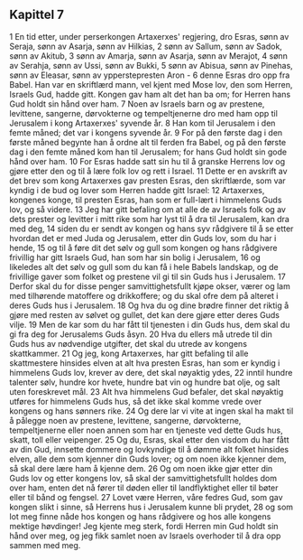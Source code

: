## Kapittel 7

1 En tid etter, under perserkongen Artaxerxes' regjering, dro Esras, sønn av Seraja, sønn av Asarja, sønn av Hilkias,
2 sønn av Sallum, sønn av Sadok, sønn av Akitub,
3 sønn av Amarja, sønn av Asarja, sønn av Merajot,
4 sønn av Serahja, sønn av Ussi, sønn av Bukki,
5 sønn av Abisua, sønn av Pinehas, sønn av Eleasar, sønn av ypperstepresten Aron -
6 denne Esras dro opp fra Babel. Han var en skriftlærd mann, vel kjent med Mose lov, den som Herren, Israels Gud, hadde gitt. Kongen gav ham alt det han ba om; for Herren hans Gud holdt sin hånd over ham.
7 Noen av Israels barn og av prestene, levittene, sangerne, dørvokterne og tempeltjenerne dro med ham opp til Jerusalem i kong Artaxerxes' syvende år.
8 Han kom til Jerusalem i den femte måned; det var i kongens syvende år.
9 For på den første dag i den første måned begynte han å ordne alt til ferden fra Babel, og på den første dag i den femte måned kom han til Jerusalem; for hans Gud holdt sin gode hånd over ham.
10 For Esras hadde satt sin hu til å granske Herrens lov og gjøre etter den og til å lære folk lov og rett i Israel.
11 Dette er en avskrift av det brev som kong Artaxerxes gav presten Esras, den skriftlærde, som var kyndig i de bud og lover som Herren hadde gitt Israel:
12 Artaxerxes, kongenes konge, til presten Esras, han som er full-lært i himmelens Guds lov, og så videre.
13 Jeg har gitt befaling om at alle de av Israels folk og av dets prester og levitter i mitt rike som har lyst til å dra til Jerusalem, kan dra med deg,
14 siden du er sendt av kongen og hans syv rådgivere til å se etter hvordan det er med Juda og Jerusalem, etter din Guds lov, som du har i hende,
15 og til å føre dit det sølv og gull som kongen og hans rådgivere frivillig har gitt Israels Gud, han som har sin bolig i Jerusalem,
16 og likeledes alt det sølv og gull som du kan få i hele Babels landskap, og de frivillige gaver som folket og prestene vil gi til sin Guds hus i Jerusalem.
17 Derfor skal du for disse penger samvittighetsfullt kjøpe okser, værer og lam med tilhørende matoffere og drikkoffere; og du skal ofre dem på alteret i deres Guds hus i Jerusalem.
18 Og hva du og dine brødre finner det riktig å gjøre med resten av sølvet og gullet, det kan dere gjøre etter deres Guds vilje.
19 Men de kar som du har fått til tjenesten i din Guds hus, dem skal du gi fra deg for Jerusalems Guds åsyn.
20 Hva du ellers må utrede til din Guds hus av nødvendige utgifter, det skal du utrede av kongens skattkammer.
21 Og jeg, kong Artaxerxes, har gitt befaling til alle skattmestere hinsides elven at alt hva presten Esras, han som er kyndig i himmelens Guds lov, krever av dere, det skal nøyaktig ydes,
22 inntil hundre talenter sølv, hundre kor hvete, hundre bat vin og hundre bat olje, og salt uten foreskrevet mål.
23 Alt hva himmelens Gud befaler, det skal nøyaktig utføres for himmelens Guds hus, så det ikke skal komme vrede over kongens og hans sønners rike.
24 Og dere lar vi vite at ingen skal ha makt til å pålegge noen av prestene, levittene, sangerne, dørvokterne, tempeltjenerne eller noen annen som har en tjeneste ved dette Guds hus, skatt, toll eller veipenger.
25 Og du, Esras, skal etter den visdom du har fått av din Gud, innsette dommere og lovkyndige til å dømme alt folket hinsides elven, alle dem som kjenner din Guds lover; og om noen ikke kjenner dem, så skal dere lære ham å kjenne dem.
26 Og om noen ikke gjør etter din Guds lov og etter kongens lov, så skal der samvittighetsfullt holdes dom over ham, enten det nå fører til døden eller til landflyktighet eller til bøter eller til bånd og fengsel.
27 Lovet være Herren, våre fedres Gud, som gav kongen slikt i sinne, så Herrens hus i Jerusalem kunne bli prydet,
28 og som lot meg finne nåde hos kongen og hans rådgivere og hos alle kongens mektige høvdinger! Jeg kjente meg sterk, fordi Herren min Gud holdt sin hånd over meg, og jeg fikk samlet noen av Israels overhoder til å dra opp sammen med meg.
